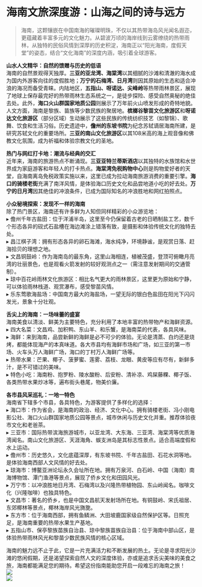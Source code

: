 # 海南文旅深度游：山海之间的诗与远方  

> 海南，这颗镶嵌在中国南海的璀璨明珠，不仅以其热带海岛风光闻名遐迩，更蕴藏着丰富多元的文化魅力。从碧波万顷的海岸线到云雾缭绕的热带雨林，从独特的民俗风情到深厚的历史积淀，海南正以“阳光海南，度假天堂”的姿态，结合“文化海南”的深度内涵，吸引着全球游客。  

**山水人文精华：自然的馈赠与历史的低语**  
海南的自然景观得天独厚。**三亚的亚龙湾、海棠湾**以其细腻的沙滩和清澈的海水成为国内外游客向往的度假胜地；**万宁的石梅湾、日月湾**则因其原始的生态和适合冲浪的海况而备受青睐。内陆地区，**五指山、呀诺达、尖峰岭**等热带雨林景区，展现了地球上保存最完好的热带雨林生态系统之一，是徒步探险、感受自然奥秘的绝佳去处。此外，**海口火山群国家地质公园**则展示了万年前火山喷发形成的奇特地貌。  
人文方面，海南是黎族、苗族等少数民族的聚居地。**槟榔谷黎苗文化旅游区**和**呀诺达文化旅游区**（部分区域）生动展示了这些民族的传统纺织技艺（如黎锦）、歌舞、饮食和生活习俗。历史遗迹中，**儋州的东坡书院**为纪念苏轼谪居海南所建，是研究苏轼文化的重要场所。**三亚的南山文化旅游区**以其108米高的海上观音像和佛教文化氛围，成为祈福和体验宗教文化的圣地。  

**热门与网红打卡地：潮流与经典的交汇**  
近年来，海南的旅游热点不断涌现。**三亚亚特兰蒂斯酒店**以其独特的水族馆和水世界成为家庭游客和年轻人的打卡热点。**海棠湾免税购物中心**则是购物爱好者的天堂，自海南离岛免税政策实施以来，这里已成为拉动海南旅游消费的重要引擎。**海口的骑楼老街**充满了南洋风情，是体验海口历史文化和品尝地道小吃的好去处。**万宁的日月湾**因其绝佳的冲浪条件，已成为国际知名的冲浪胜地和网红拍照点。  

**小众秘境探索：发现不一样的海南**  
除了热门景区，海南还有许多鲜为人知但同样精彩的小众游览地：  
▸ 儋州千年古盐田：位于洋浦半岛，这里至今仍保留着古老的日晒制盐工艺，数千个形态各异的砚式石盐槽在海边滩涂上错落有致，是摄影和体验传统文化的独特去处。  
▸ 昌江棋子湾：拥有形态各异的卵石海滩，海水纯净，环境静谧，是观赏日落、赶海拾贝的理想之地。  
▸ 文昌铜鼓岭：作为海南岛的最东角，这里山海相连，植被茂盛，登顶可俯瞰月亮湾的壮丽景色，也是观看火箭发射的较好观测点之一（需注意发射期间的交通管制）。  
▸ 琼中百花岭雨林文化旅游区：相比名气更大的雨林景区，这里更为原始和宁静，可以体验雨林栈道、观赏瀑布，感受黎苗风情。  
▸ 乐东莺歌海盐场：中国南方最大的海盐场，一望无际的银白色盐田在阳光下闪闪发光，景象十分壮观。  

**舌尖上的海南：一场味蕾的盛宴**  
海南美食以清淡、鲜美为主要特色，充分利用了本地丰富的热带物产和海鲜资源。  
▸ 四大名菜：文昌鸡、加积鸭、东山羊、和乐蟹，是海南菜的代表，各具风味。  
▸ 海鲜：来到海南，品尝新鲜的海鲜是必不可少的体验。无论是清蒸、白灼还是烧烤，都能体现海产的本真味道。各大市县均有海鲜市场和广场，如三亚的第一市场、火车头万人海鲜广场，海口的丁村万人海鲜广场等。  
▸ 热带水果：芒果、椰子、菠萝蜜、莲雾、荔枝、龙眼、黄皮等应有尽有，新鲜多汁，是不可错过的美味。  
▸ 特色小吃：海南粉、抱罗粉、陵水酸粉、后安粉、清补凉、鸡屎藤粿、椰子饭、各类热带水果炒冰等，遍布街头巷尾，物美价廉。  

**各市县风采巡礼：一地一特色**  
海南省下辖多个市县，各具特色，为游客提供了多样化的选择：  
▸ 海口市：作为省会，是海南的政治、经济、文化中心。拥有骑楼老街、冯小刚电影公社、海口火山群国家地质公园等景点，城市休闲与历史文化并重。推荐体验夜市文化和老爸茶。  
▸ 三亚市：国际热带滨海旅游城市，以亚龙湾、大东海、三亚湾、海棠湾等优质海湾闻名。南山文化旅游区、天涯海角、蜈支洲岛是其标志性景点。适合高端度假和水上运动。  
▸ 儋州市：历史悠久，文化底蕴深厚，有东坡书院、千年古盐田、石花水洞等地。是体验海南西部人文风情的好去处。  
▸ 琼海市：博鳌亚洲论坛永久会址所在地。拥有万泉河、白石岭、中国（海南）南海博物馆、潭门渔港等景点，展现了侨乡文化和田园风光。  
▸ 万宁市：以冲浪胜地日月湾、石梅湾以及兴隆热带植物园、东山岭闻名。咖啡文化（兴隆咖啡）也独具特色。  
▸ 文昌市：著名的侨乡，也是中国文昌航天发射场所在地。有铜鼓岭、宋氏祖居、东郊椰林等景点，椰林海岸风光旖旎。  
▸ 东方市：位于海南西部，拥有鱼鳞洲、大田坡鹿国家级自然保护区等。日照充足，是海南重要的热带水果生产基地。  
▸ 五指山市、保亭黎族苗族自治县、琼中黎族苗族自治县：位于海南中部山区，是体验热带雨林风光和黎苗少数民族风情的核心区域。  

海南的魅力远不止于此，它是一片充满活力和不断发展的热土。无论是寻求阳光沙滩的悠闲假期，还是渴望探索自然人文的深度体验，亦或是追求舌尖美味的美食之旅，海南都能满足您的期待。希望这份指南能助您开启一段难忘的海南之旅！  
![](https://bzdt-sbsm.obs.cn-north-4.myhuaweicloud.com/prototype/default/4o28b0625501ad13015501ad2bfc0644.jpg)  
![](https://s1.imagehub.cc/images/2025/06/25/bd7e9ad9592ec2e6f632a94144de2929.jpg)  
<!-- Last processed: 2025-07-22 03:44:21 -->
